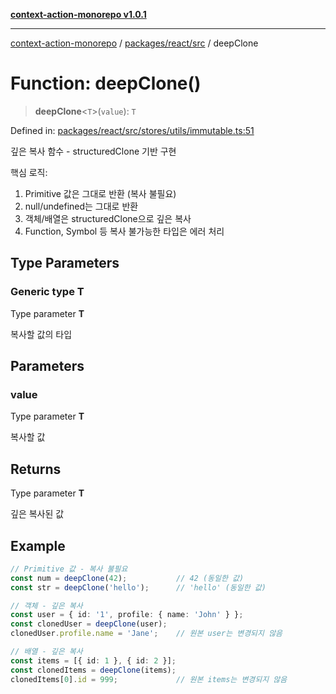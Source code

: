 [**context-action-monorepo v1.0.1**](../../../../README.md)

***

[context-action-monorepo](../../../../README.md) / [packages/react/src](../README.md) / deepClone

# Function: deepClone()

> **deepClone**&lt;`T`&gt;(`value`): `T`

Defined in: [packages/react/src/stores/utils/immutable.ts:51](https://github.com/mineclover/context-action/blob/2861d61b4b5d930e9e7f5277983455dc296dc859/packages/react/src/stores/utils/immutable.ts#L51)

깊은 복사 함수 - structuredClone 기반 구현

핵심 로직:
1. Primitive 값은 그대로 반환 (복사 불필요)
2. null/undefined는 그대로 반환
3. 객체/배열은 structuredClone으로 깊은 복사
4. Function, Symbol 등 복사 불가능한 타입은 에러 처리

## Type Parameters

### Generic type T

Type parameter **T**

복사할 값의 타입

## Parameters

### value

Type parameter **T**

복사할 값

## Returns

Type parameter **T**

깊은 복사된 값

## Example

```typescript
// Primitive 값 - 복사 불필요
const num = deepClone(42);           // 42 (동일한 값)
const str = deepClone('hello');      // 'hello' (동일한 값)

// 객체 - 깊은 복사
const user = { id: '1', profile: { name: 'John' } };
const clonedUser = deepClone(user);
clonedUser.profile.name = 'Jane';    // 원본 user는 변경되지 않음

// 배열 - 깊은 복사
const items = [{ id: 1 }, { id: 2 }];
const clonedItems = deepClone(items);
clonedItems[0].id = 999;             // 원본 items는 변경되지 않음
```
